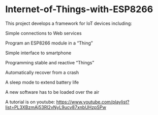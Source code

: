# Internet-of-Things-with-ESP8266

This project develops a framework for IoT devices including:

Simple connections to Web services

Program an ESP8266 module in a “Thing”

Simple interface to smartphone

Programming stable and reactive “Things”

Automatically recover from a crash

A sleep mode to extend battery life

A new software has to  be loaded over the air

A tutorial is on youtube: https://www.youtube.com/playlist?list=PL3XBzmAj53Rl2vNyL9ucv87xnbUHzpSPw

